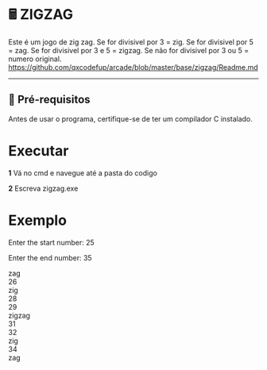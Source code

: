 # 🖩 ZIGZAG

Este é um jogo de zig zag.
Se for divisivel por 3 = zig.
Se for divisivel por 5 = zag.
Se for divisivel por 3 e 5 = zigzag.
Se não for divisivel por 3 ou 5 = numero original.
https://github.com/qxcodefup/arcade/blob/master/base/zigzag/Readme.md

---

## 🔧 **Pré-requisitos**

Antes de usar o programa, certifique-se de ter um compilador C instalado.

# **Executar**

**1** Vá no cmd e navegue até a pasta do codigo

**2** Escreva zigzag.exe

# **Exemplo**

Enter the start number: 25

Enter the end number: 35

zag  
26  
zig  
28  
29  
zigzag   
31  
32  
zig  
34  
zag  
